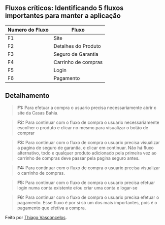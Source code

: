 ## **Fluxos críticos**:  Identificando 5 fluxos importantes para manter a aplicação

| Numero do Fluxo | Fluxo |
|--|--|
|F1| Site |
|F2| Detalhes do Produto |
|F3| Seguro de Garantia |
|F4| Carrinho de compras |
|F5| Login |
|F6| Pagamento |


## Detalhamento 

> **F1:**  Para efetuar a compra o usuario precisa necessariamente abrir o site da Casas Bahia.


> **F2:** Para continuar com o fluxo de compra o usuario necessariamente escolher o produto e clicar no mesmo para visualizar o botão de comprar

> **F3:** Para continuar com o fluxo de compra o usuario precisa visualizar a pagina de seguro de garantia, e clicar em continuar. Não há fluxo alternativo, todo e qualquer produto adicionado pela primeira vez ao carrinho de compras deve passar pela pagina seguro antes.

> **F4:** Para continuar com o fluxo de compra o usuario precisa visualizar o carrinho de compras.

> **F5:** Para continuar com o fluxo de compra o usuario precisa  efetuar login numa conta existente e/ou criar uma conta e logar-se


> **F6:** Para continuar com o fluxo de compra o usuario precisa  efetuar o pagamento. Esse fluxo é por si só um dos mais importantes, pois é o pagamento que efetiva a compra.


Feito  por [Thiago Vasconcelos](https://github.com/thiagovasconceloos/).